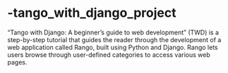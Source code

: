 # -tango_with_django_project

“Tango with Django: A beginner’s guide to web development” (TWD) is a step-by-step tutorial
that guides the reader through the development of a web application called Rango, built using
Python and Django. Rango lets users browse through user-defined categories to access
various web pages.
